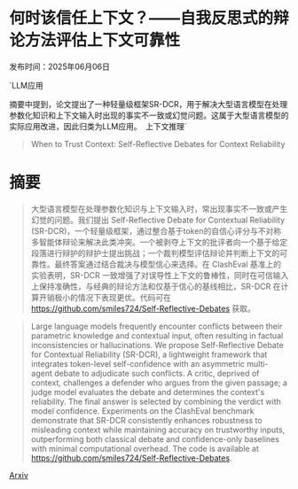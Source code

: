 # 何时该信任上下文？——自我反思式的辩论方法评估上下文可靠性

发布时间：2025年06月06日

`LLM应用

摘要中提到，论文提出了一种轻量级框架SR-DCR，用于解决大型语言模型在处理参数化知识和上下文输入时出现的事实不一致或幻觉问题。这属于大型语言模型的实际应用改进，因此归类为LLM应用。` `上下文推理`

> When to Trust Context: Self-Reflective Debates for Context Reliability

# 摘要

> 大型语言模型在处理参数化知识与上下文输入时，常出现事实不一致或产生幻觉的问题。我们提出 Self-Reflective Debate for Contextual Reliability (SR-DCR)，一个轻量级框架，通过整合基于token的自信心评分与不对称多智能体辩论来解决此类冲突。一个被剥夺上下文的批评者向一个基于给定段落进行辩护的辩护士提出挑战；一个裁判模型评估辩论并判断上下文的可靠性。最终答案通过结合裁决与模型信心来选择。在 ClashEval 基准上的实验表明，SR-DCR 一致增强了对误导性上下文的鲁棒性，同时在可信输入上保持准确性，与经典的辩论方法和仅基于信心的基线相比，SR-DCR 在计算开销极小的情况下表现更优。代码可在 https://github.com/smiles724/Self-Reflective-Debates 获取。

> Large language models frequently encounter conflicts between their parametric knowledge and contextual input, often resulting in factual inconsistencies or hallucinations. We propose Self-Reflective Debate for Contextual Reliability (SR-DCR), a lightweight framework that integrates token-level self-confidence with an asymmetric multi-agent debate to adjudicate such conflicts. A critic, deprived of context, challenges a defender who argues from the given passage; a judge model evaluates the debate and determines the context's reliability. The final answer is selected by combining the verdict with model confidence. Experiments on the ClashEval benchmark demonstrate that SR-DCR consistently enhances robustness to misleading context while maintaining accuracy on trustworthy inputs, outperforming both classical debate and confidence-only baselines with minimal computational overhead. The code is available at https://github.com/smiles724/Self-Reflective-Debates.

[Arxiv](https://arxiv.org/abs/2506.06020)